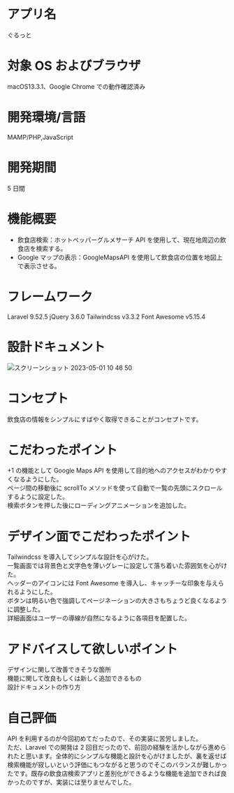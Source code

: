 # アプリ名　

ぐるっと

# 対象 OS およびブラウザ

macOS13.3.1、Google Chrome での動作確認済み

# 開発環境/言語

MAMP/PHP,JavaScript

# 開発期間

5 日間

# 機能概要

-   飲食店検索：ホットペッパーグルメサーチ API を使用して、現在地周辺の飲食店を検索する。
-   Google マップの表示：GoogleMapsAPI を使用して飲食店の位置を地図上で表示させる。

# フレームワーク

Laravel 9.52.5
jQuery 3.6.0
Tailwindcss v3.3.2
Font Awesome v5.15.4

# 設計ドキュメント
![スクリーンショット 2023-05-01 10 46 50](https://user-images.githubusercontent.com/115349126/235389275-0618a1a6-3637-4937-af9f-d0f420bd3044.png)


# コンセプト

飲食店の情報をシンプルにすばやく取得できることがコンセプトです。

# こだわったポイント

+1 の機能として Google Maps API を使用して目的地へのアクセスがわかりやすくなるようにした。<br>
ページ間の移動後に scrollTo メソッドを使って自動で一覧の先頭にスクロールするように設定した。<br>
検索ボタンを押した後にローディングアニメーションを追加した。

# デザイン面でこだわったポイント

Tailwindcss を導入してシンプルな設計を心がけた。<br>
一覧画面では背景色と文字色を薄いグレーに設定して落ち着いた雰囲気を心がけた。<br>
ヘッダーのアイコンには Font Awesome を導入し、キャッチーな印象を与えられるようにした。<br>
ボタンは明るい色で強調してページネーションの大きさもちょうど良くなるように調整した。<br>
詳細画面はユーザーの導線が自然になるように各項目を配置した。

# アドバイスして欲しいポイント

デザインに関して改善できそうな箇所<br>
機能に関して改良もしくは新しく追加できるもの<br>
設計ドキュメントの作り方

# 自己評価

API を利用するのが今回初めてだったので、その実装に苦労しました。<br>
ただ、Laravel での開発は 2 回目だったので、前回の経験を活かしながら進められたと思います。全体的にシンプルな機能と設計を心がけましたが、裏を返せば検索機能が寂しいという評価にもつながると思うのでそこのバランスが難しかったです。既存の飲食店検索アプリと差別化ができるような機能を追加できれば良かったのですが、実装には至りませんでした。
